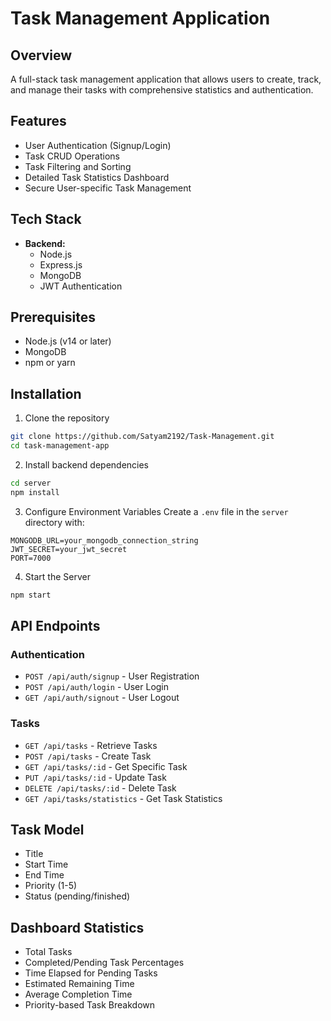 # Task Management Application

## Overview
A full-stack task management application that allows users to create, track, and manage their tasks with comprehensive statistics and authentication.

## Features
- User Authentication (Signup/Login)
- Task CRUD Operations
- Task Filtering and Sorting
- Detailed Task Statistics Dashboard
- Secure User-specific Task Management

## Tech Stack
- **Backend:** 
  - Node.js
  - Express.js
  - MongoDB
  - JWT Authentication

## Prerequisites
- Node.js (v14 or later)
- MongoDB
- npm or yarn

## Installation

1. Clone the repository
```bash
git clone https://github.com/Satyam2192/Task-Management.git
cd task-management-app
```

2. Install backend dependencies
```bash
cd server
npm install
```

3. Configure Environment Variables
Create a `.env` file in the `server` directory with:
```
MONGODB_URL=your_mongodb_connection_string
JWT_SECRET=your_jwt_secret
PORT=7000
```

4. Start the Server
```bash
npm start
```

## API Endpoints

### Authentication
- `POST /api/auth/signup` - User Registration
- `POST /api/auth/login` - User Login
- `GET /api/auth/signout` - User Logout

### Tasks
- `GET /api/tasks` - Retrieve Tasks
- `POST /api/tasks` - Create Task
- `GET /api/tasks/:id` - Get Specific Task
- `PUT /api/tasks/:id` - Update Task
- `DELETE /api/tasks/:id` - Delete Task
- `GET /api/tasks/statistics` - Get Task Statistics

## Task Model
- Title
- Start Time
- End Time
- Priority (1-5)
- Status (pending/finished)

## Dashboard Statistics
- Total Tasks
- Completed/Pending Task Percentages
- Time Elapsed for Pending Tasks
- Estimated Remaining Time
- Average Completion Time
- Priority-based Task Breakdown
